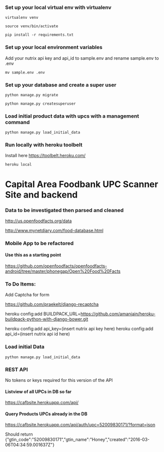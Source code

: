### Set up your local virtual env with virtualenv

`virtualenv venv`

`source venv/bin/activate`

`pip install -r requirements.txt`

### Set up your local environment variables

Add your nutrix api key and api_id to sample.env and rename sample.env to .env

`mv sample.env .env`

### Set up your database and create a super user

`python manage.py migrate`

`python manage.py createsuperuser`


### Load initial product data with upcs with a management command

`python manage.py load_initial_data`


### Run locally with heroku toolbelt

Install here https://toolbelt.heroku.com/

`heroku local`



# Capital Area Foodbank UPC Scanner Site and backend

### Data to be investigated then parsed and cleaned

http://us.openfoodfacts.org/data

http://www.mynetdiary.com/food-database.html


### Mobile App to be refactored


#### Use this as a starting point
https://github.com/openfoodfacts/openfoodfacts-android/tree/master/phonegap/Open%20Food%20Facts


### To Do Items:

Add Captcha for form

https://github.com/praekelt/django-recaptcha

heroku config:add BUILDPACK_URL=https://github.com/amanjain/heroku-buildpack-python-with-django-bower.git

heroku config:add api_key=(insert nutrix api key here)
heroku config:add api_id=(insert nutrix api id here)

### Load initial Data

`python manage.py load_initial_data`


### REST API

No tokens or keys required for this version of the API

#### Listview of all UPCs in DB so far
https://cafbsite.herokuapp.com/api/

#### Query Products UPCs already in the DB
https://cafbsite.herokuapp.com/api/auth/upc=52009830171/?format=json

Should return {"gtin_code":"52009830171","gtin_name":"Honey","created":"2016-03-06T04:34:59.001637Z"}
